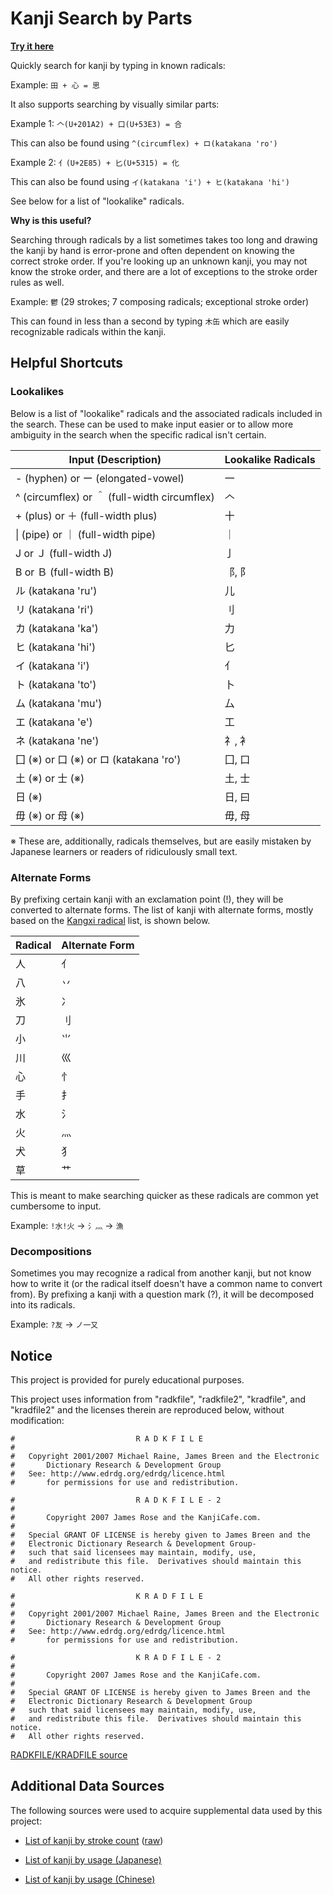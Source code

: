 # Kanji Search by Parts

**[Try it here](https://rewhowe.github.io/kanji/)**

Quickly search for kanji by typing in known radicals:

Example: `田 + 心 = 思`

It also supports searching by visually similar parts:

Example 1: `𠆢(U+201A2) + 口(U+53E3) = 合`

This can also be found using `^(circumflex) + ロ(katakana 'ro')`

Example 2: `⺅(U+2E85) + 匕(U+5315) = 化`

This can also be found using `イ(katakana 'i') + ヒ(katakana 'hi')`

See below for a list of "lookalike" radicals.

**Why is this useful?**

Searching through radicals by a list sometimes takes too long and drawing the kanji by hand is error-prone and often dependent on knowing the correct stroke order. If you're looking up an unknown kanji, you may not know the stroke order, and there are a lot of exceptions to the stroke order rules as well.

Example: `鬱` (29 strokes; 7 composing radicals; exceptional stroke order)

This can found in less than a second by typing `木缶` which are easily recognizable radicals within the kanji.

## Helpful Shortcuts

### Lookalikes

Below is a list of "lookalike" radicals and the associated radicals included in the search. These can be used to make input easier or to allow more ambiguity in the search when the specific radical isn't certain.

| Input (Description)                          | Lookalike Radicals |
|----------------------------------------------|--------------------|
| - (hyphen) or ー (elongated-vowel)           | 一                 |
| ^ (circumflex) or ＾ (full-width circumflex) | 𠆢                 |
| + (plus) or ＋ (full-width plus)             | 十                 |
| &#124; (pipe) or ｜ (full-width pipe)        | ｜                 |
| J or Ｊ (full-width J)                       | 亅                 |
| B or Ｂ (full-width B)                       | ⻏, ⻖             |
| ル (katakana 'ru')                           | 儿                 |
| リ (katakana 'ri')                           | ⺉                 |
| カ (katakana 'ka')                           | 力                 |
| ヒ (katakana 'hi')                           | 匕                 |
| イ (katakana 'i')                            | ⺅                 |
| ト (katakana 'to')                           | 卜                 |
| ム (katakana 'mu')                           | 厶                 |
| エ (katakana 'e')                            | 工                 |
| ネ (katakana 'ne')                           | ⺭, ⻂             |
| 囗 (※) or 口 (※) or ロ (katakana 'ro')       | 囗, 口             |
| 土 (※) or 士 (※)                             | 土, 士             |
| 日 (※)                                       | 日, 曰             |
| 毋 (※) or 母 (※)                             | 毋, 母             |

※ These are, additionally, radicals themselves, but are easily mistaken by Japanese learners or readers of ridiculously small text.

### Alternate Forms

By prefixing certain kanji with an exclamation point (!), they will be converted to alternate forms. The list of kanji with alternate forms, mostly based on the [Kangxi radical](https://en.wikipedia.org/wiki/Kangxi_radical) list, is shown below.

| Radical | Alternate Form |
|---------|----------------|
| 人      | ⺅             |
| 八      | 丷             |
| 氷      | 冫             |
| 刀      | ⺉             |
| 小      | ⺌             |
| 川      | 巛             |
| 心      | ⺖             |
| 手      | ⺘             |
| 水      | ⺡             |
| 火      | 灬             |
| 犬      | ⺨             |
| 草      | ⺾             |

This is meant to make searching quicker as these radicals are common yet cumbersome to input.

Example: `!水!火` → `⺡⺣` → `漁`

### Decompositions

Sometimes you may recognize a radical from another kanji, but not know how to write it (or the radical itself doesn't have a common name to convert from). By prefixing a kanji with a question mark (?), it will be decomposed into its radicals.

Example: `?友` → `ノ一又`

## Notice

This project is provided for purely educational purposes.

This project uses information from "radkfile", "radkfile2", "kradfile", and "kradfile2" and the licenses therein are reproduced below, without modification:

```
#                           R A D K F I L E
#
#	Copyright 2001/2007 Michael Raine, James Breen and the Electronic
#       Dictionary Research & Development Group
#	See: http://www.edrdg.org/edrdg/licence.html
#       for permissions for use and redistribution.
```

```
#                           R A D K F I L E - 2
#
#       Copyright 2007 James Rose and the KanjiCafe.com.
#
#   Special GRANT OF LICENSE is hereby given to James Breen and the
#   Electronic Dictionary Research & Development Group-
#   such that said licensees may maintain, modify, use,
#   and redistribute this file.  Derivatives should maintain this notice.
#   All other rights reserved.
```

```
#                           K R A D F I L E
#
#	Copyright 2001/2007 Michael Raine, James Breen and the Electronic
#       Dictionary Research & Development Group
#	See: http://www.edrdg.org/edrdg/licence.html
#       for permissions for use and redistribution.
```

```
#                           K R A D F I L E - 2
#
#       Copyright 2007 James Rose and the KanjiCafe.com.
#
#   Special GRANT OF LICENSE is hereby given to James Breen and the
#   Electronic Dictionary Research & Development Group
#   such that said licensees may maintain, modify, use,
#   and redistribute this file.  Derivatives should maintain this notice.
#   All other rights reserved.
```

[RADKFILE/KRADFILE source](http://www.edrdg.org/krad/kradinf.html)

## Additional Data Sources

The following sources were used to acquire supplemental data used by this project:

* [List of kanji by stroke count](https://github.com/idreyn/quantifying-simplified-chinese/blob/master/data/strokes.csv) ([raw](https://raw.githubusercontent.com/idreyn/quantifying-simplified-chinese/master/data/strokes.csv))

* [List of kanji by usage (Japanese)](https://kanjicards.org/kanji-list-by-freq.html)

* [List of kanji by usage (Chinese)](http://technology.chtsai.org/charfreq/sorted.html)
